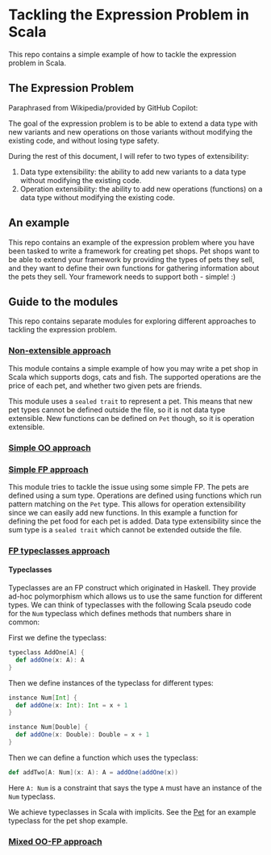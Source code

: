 # Tackling the Expression Problem in Scala

This repo contains a simple example of how to tackle the expression problem in Scala.

## The Expression Problem

Paraphrased from Wikipedia/provided by GitHub Copilot:

The goal of the expression problem is to be able to extend a data type with new variants and new operations on those variants without modifying the existing code, and without losing type safety.

During the rest of this document, I will refer to two types of extensibility:

1. Data type extensibility: the ability to add new variants to a data type without modifying the existing code.
2. Operation extensibility: the ability to add new operations (functions) on a data type without modifying the existing code.

## An example

This repo contains an example of the expression problem where you have been tasked to write a framework for creating pet shops. Pet shops want to be able to extend your framework by providing the types of pets they sell, and they want to define their own functions for gathering information about the pets they sell. Your framework needs to support both - simple! :)

## Guide to the modules

This repo contains separate modules for exploring different approaches to tackling the expression problem.

### [Non-extensible approach](non-extensible)

This module contains a simple example of how you may write a pet shop in Scala which supports dogs, cats and fish. The supported operations are the price of each pet, and whether two given pets are friends.

This module uses a `sealed trait` to represent a pet. This means that new pet types cannot be defined outside the file, so it is not data type extensible. New functions can be defined on `Pet` though, so it is operation extensible.

### [Simple OO approach](simple-oo)

### [Simple FP approach](simple-fp)

This module tries to tackle the issue using some simple FP. The pets are defined using a sum type. Operations are defined using functions which run pattern matching on the `Pet` type. This allows for operation extensibility since we can easily add new functions. In this example a function for defining the pet food for each pet is added. Data type extensibility since the sum type is a `sealed trait` which cannot be extended outside the file.

### [FP typeclasses approach](fp-typeclasses)

#### Typeclasses

Typeclasses are an FP construct which originated in Haskell. They provide ad-hoc polymorphism which allows us to use the same function for different types. We can think of typeclasses with the following Scala pseudo code for the `Num` typeclass which defines methods that numbers share in common:

First we define the typeclass:

```scala
typeclass AddOne[A] {
  def addOne(x: A): A
}
```

Then we define instances of the typeclass for different types:
```scala
instance Num[Int] {
  def addOne(x: Int): Int = x + 1
}

instance Num[Double] {
  def addOne(x: Double): Double = x + 1
}
```

Then we can define a function which uses the typeclass:

```scala
def addTwo[A: Num](x: A): A = addOne(addOne(x))
```

Here `A: Num` is a constraint that says the type `A` must have an instance of the `Num` typeclass.

We achieve typeclasses in Scala with implicits. See the [Pet](./fp-typeclasses/src/main/scala/expression/problem/fp/typeclass/Pet.scala) for an example typeclass for the pet shop example.

### [Mixed OO-FP approach](mixed-oo-fp)